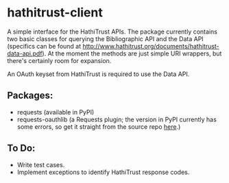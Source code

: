 hathitrust-client
=================

A simple interface for the HathiTrust APIs. The package currently contains two basic classes for querying the Bibliographic API and the Data API (specifics can be found at http://www.hathitrust.org/documents/hathitrust-data-api.pdf). At the moment the methods are just simple URI wrappers, but there's certainly room for expansion.

An OAuth keyset from HathiTrust is required to use the Data API.


Packages:
---------
* requests (available in PyPI)
* requests-oauthlib (a Requests plugin; the version in PyPI currently has some errors, so get it straight from the source repo [here](https://github.com/requests/requests-oauthlib).)

To Do:
------
* Write test cases.
* Implement exceptions to identify HathiTrust response codes.